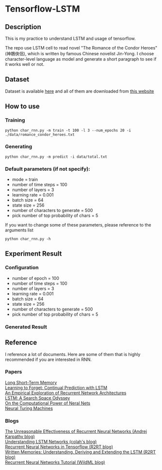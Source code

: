# Tensorflow-LSTM 

## Description   
This is my practice to understand LSTM and usage of tensorflow. 

The repo use LSTM cell to read novel "The Romance of the Condor Heroes" (神鵰俠侶), which is written by famous Chinese novelist Jin-Yong. I choose character-level language as model and generate a short paragraph to see if it works well or not.  

## Dataset
Dataset is available [here](https://drive.google.com/open?id=0BxIKcHMvdD_UR2d3TG51MmM3NDg) and all of them are downloaded from [this website](http://98book.com/books/novelbook_99970.html)

## How to use  

### Training   

```
python char_rnn.py -m train -t 100 -l 3 --num_epochs 20 -i ./data/romance_condor_heroes.txt
```
### Generating

```
python char_rnn.py -m predict -i data/total.txt
```

### Default parameters (if not specify):
* mode = train  
* number of time steps = 100  
* number of layers = 3  
* learning rate = 0.001  
* batch size = 64  
* state size = 256  
* number of characters to generate = 500  
* pick number of top probability of chars = 5  

If you want to change some of these parameters, please reference to the arguments list   

```
python char_rnn.py -h 
```


## Experiment Result  
### Configuration  
* number of epoch = 100  
* number of time steps = 100  
* number of layers = 3  
* learning rate = 0.001  
* batch size = 64  
* state size = 256  
* number of characters to generate = 500  
* pick number of top probability of chars = 5  

### Generated Result  



## Reference  
I reference a lot of documents. Here are some of them that is highly recommended if you are interested in RNN.

### Papers
[Long Short-Term Memory][1]  
[Learning to Forget: Continual Prediction with LSTM][2]  
[An Empirical Exploration of Recurrent Network Architectures][3]  
[LSTM: A Search Space Odyssey][4]  
[On the Computational Power of Neral Nets][5]  
[Neural Turing Machines][6]  

### Blogs
[The Unreasonable Effectiveness of Recurrent Neural Networks (Andrej Karpathy blog)][7]  
[Understanding LSTM Networks (colah's blog)][8]  
[Recurrent Neural Networks in Tensorflow (R2RT blog)][9]  
[Written Memories: Understanding, Deriving and Extending the LSTM (R2RT blog)][10]  
[Recurrent Neural Networks Tutorial (WildML blog)][11]

[1]: http://isle.illinois.edu/sst/meetings/2015/hochreiter-lstm.pdf
[2]: http://citeseerx.ist.psu.edu/viewdoc/download?doi=10.1.1.55.5709&rep=rep1&type=pdf 
[3]: http://jmlr.org/proceedings/papers/v37/jozefowicz15.pdf 
[4]: https://arxiv.org/abs/1503.04069 
[5]: http://binds.cs.umass.edu/papers/1995_Siegelmann_JComSysSci.pdf 
[6]: https://arxiv.org/pdf/1410.5401.pdf

[7]: http://karpathy.github.io/2015/05/21/rnn-effectiveness/
[8]: http://colah.github.io/posts/2015-08-Understanding-LSTMs/
[9]: http://r2rt.com/recurrent-neural-networks-in-tensorflow-ii.html
[10]: http://r2rt.com/written-memories-understanding-deriving-and-extending-the-lstm.html
[11]: http://www.wildml.com/2015/09/recurrent-neural-networks-tutorial-part-1-introduction-to-rnns
